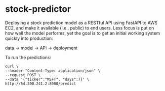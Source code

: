 # stock-predictor

Deploying a stock prediction model as a RESTful API using FastAPI to AWS EC2, and make it available (i.e., public) to end users. Less focus is put on how well the model performs, yet the goal is to get an initial working system quickly into production:

data -> model -> API -> deployment


To run the predictions:

```
curl \
--header "Content-Type: application/json" \
--request POST \
--data '{"ticker":"MSFT", "days":7}' \
http://54.200.241.2:8000/predict
```
